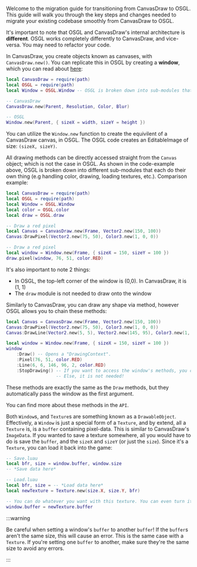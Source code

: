 Welcome to the migration guide for transitioning from CanvasDraw to OSGL. This guide will walk you through the key steps and changes needed to migrate your existing codebase smoothly from CanvasDraw to OSGL.

It's important to note that OSGL and CanvasDraw's internal architecture is **different**. OSGL works completely differently to CanvasDraw, and vice-versa. You may need to refactor your code.

In CanvasDraw, you create objects known as canvases, with `CanvasDraw.new()`. You can replicate this in OSGL by creating a **window**, which you can read about [here](../Windows/opening-a-window.md):

```lua
local CanvasDraw = require(path)
local OSGL = require(path)
local Window = OSGL.Window -- OSGL is broken down into sub-modules that handle different aspects

-- CanvasDraw
CanvasDraw.new(Parent, Resolution, Color, Blur)

-- OSGL
Window.new(Parent, { sizeX = width, sizeY = height })
```
You can utilize the `Window.new` function to create the equivilent of a CanvasDraw canvas, in OSGL. The OSGL code creates an EditableImage of size: `(sizeX, sizeY)`.

All drawing methods can be directly accessed straight from the `Canvas` object; which is not the case in OSGL. As shown in the code-example above, OSGL is broken down into different sub-modules that each do their own thing (e.g handling color, drawing, loading textures, etc.). Comparison example:

```lua
local CanvasDraw = require(path)
local OSGL = require(path)
local Window = OSGL.Window
local color = OSGL.color
local draw = OSGL.draw

-- Draw a red pixel
local Canvas = CanvasDraw.new(Frame, Vector2.new(150, 100))
Canvas:DrawPixel(Vector2.new(75, 50), Color3.new(1, 0, 0))

-- Draw a red pixel
local window = Window.new(Frame, { sizeX = 150, sizeY = 100 })
draw.pixel(window, 76, 51, color.RED)
```
It's also important to note 2 things:
 - In OSGL, the top-left corner of the window is (0,0). In CanvasDraw, it is (1, 1)
 - The `draw` module is not needed to draw onto the window

Similarly to CanvasDraw, you can draw any shape via method, however OSGL allows you to chain these methods:
```lua
local Canvas = CanvasDraw.new(Frame, Vector2.new(150, 100))
Canvas:DrawPixel(Vector2.new(75, 50), Color3.new(1, 0, 0))
Canvas:DrawLine(Vector2.new(5, 5), Vector2.new(145, 95), Color3.new(1, 0, 0), 2, true)

local window = Window.new(Frame, { sizeX = 150, sizeY = 100 })
window
    :Draw() -- Opens a "DrawingContext". 
    :Pixel(76, 51, color.RED)
    :Line(6, 6, 146, 96, 2, color.RED)
    :StopDrawing() -- If you want to access the window's methods, you can use this.
                   -- Else, it is not needed!
```
These methods are exactly the same as the `Draw` methods, but they automatically pass the window as the first argument.

You can find more about these methods in the `API`.

Both `Window`s, and `Texture`s are something known as a `DrawableObject`. Effectively, a `Window` is just a special form of a `Texture`, and by extend, all a `Texture` is, is a `buffer` containing pixel-data. This is similar to CanvasDraw's `ImageData`. If you wanted to save a texture somewhere, all you would have to do is save the `buffer`, and the `sizeX` and `sizeY` (or just the `size`). Since it's a `Texture`, you can load it back into the game:

```lua
-- Save.luau
local bfr, size = window.buffer, window.size
-- *Save data here*

-- Load.luau
local bfr, size = -- *Load data here*
local newTexture = Texture.new(size.X, size.Y, bfr)

-- You can do whatever you want with this texture. You can even turn it into a window:
window.buffer = newTexture.buffer
```
:::warning

Be careful when setting a window's `buffer` to another `buffer`! If the `buffer`s aren't the same size, this will cause an error. This is the same case with a `Texture`. If you're setting one `buffer` to another, make sure they're the same size to avoid any errors.

:::